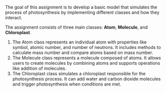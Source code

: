 The goal of this assignment is to develop a basic model that simulates the process of photosynthesis by implementing different classes and how they interact.

The assignment consists of three main classes: **Atom**, **Molecule**, and **Chloroplast**.

1. The Atom class represents an individual atom with properties like symbol, atomic number, and number of neutrons. It includes methods to calculate mass number and compare atoms based on mass number.
2. The Molecule class represents a molecule composed of atoms. It allows users to create molecules by combining atoms and supports operations like addition of molecules.
3. The Chloroplast class simulates a chloroplast responsible for the photosynthesis process. It can add water and carbon dioxide molecules and trigger photosynthesis when conditions are met.
